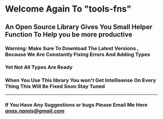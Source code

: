 # Welcome Again To **"tools-fns"**

## An Open Source Library Gives You Small Helper Function To Help you be more productive

### **Warning:** Make Sure To Download The Latest Versions , Because We Are Constantly Fixing Errors And Adding Types

### Yet Not All Types Are Ready

### When You Use This library You won't Get Intellisense On Every Thing This Will Be Fixed Soon Stay Tuned

---

### If You Have Any Suggestions or bugs Please Email Me Here **_<anas.npmjs@gmail.com>_**
